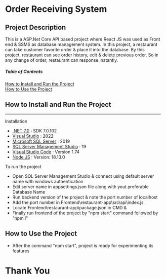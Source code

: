 # Order Receiving System

## Project Description
This is a ASP.Net Core API based project where React JS was used as Front end & SSMS as database management system. In this project, a restaurant can take customer favorite order & place it into the database. By this project, restaurant can see order history, edit & delete previous order. So in any change of order, restaurant can response instantly.


##### Table of Contents  
[How to Install and Run the Project](#How_to_Install_and_Run_the_Project)  
[How to Use the Project](#How_to_Use_the_Project)     
<a name="headers"/>

## How to Install and Run the Project
***
Installation
* [.NET 7.0](https://dotnet.microsoft.com/en-us/download/dotnet/7.0) : SDK 7.0.102
* [Visual Studio](https://visualstudio.microsoft.com/thank-you-downloading-visual-studio/?sku=Community&channel=Release&version=VS2022&source=VSLandingPage&cid=2030&passive=false) : 2022
* [Microsoft SQL Server](https://www.microsoft.com/en-us/sql-server/sql-server-downloads) : 2019
* [SQL Server Management Studio](https://learn.microsoft.com/en-us/sql/ssms/download-sql-server-management-studio-ssms?view=sql-server-ver16) : 19
* [Visual Studio Code](https://code.visualstudio.com/download) : Version 1.74
* [Node JS](https://nodejs.org/en/download/) : Version: 18.13.0

To run the project  
* Open SQL Server Management Studio & connect using default server name with windows authentication
* Edit server name in appsettings.json file along with yout preferable Database Name 
* Run backend version of the project & note the port number of localhost
* Add the port number in Frontend\restaurant-app\src\api\index.js
* Locate Frontend\restaurant-app\package.json in CMD &
* Finally run frontend of the project by "npm start" command followed by "npm i"

## How to Use the Project
* After the command "npm start", project is ready for experimenting its features
 
# Thank You
